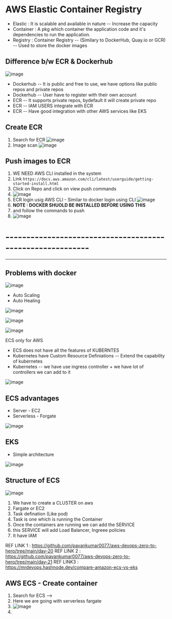 # AWS Elastic Container Registry

- Elastic : It is scalable and available in nature -- Increase the capacity 
- Container : A pkg which container the application code and it's dependencies to run the application.
- Registry : Container Registry -- (Similary to DockerHub, Quay.io or GCR) -- Used to store the docker images

Difference b/w ECR & Dockerhub
--
![image](https://github.com/pavankumar0077/Complete-DevOps/assets/40380941/f783c500-8f5e-4b9f-9f30-0bcb0a151ce1)

- Dockerhub -- It is public and free to use, we have options like public repos and private repos
- Dockerhub -- User have to register with their own account
- ECR -- It supports private repos, bydefault it will create private repo
- ECR -- IAM USERS integrate with ECR
- ECR -- Have good integration with other AWS services like EKS

Create ECR
--
1) Search for ECR ![image](https://github.com/pavankumar0077/Complete-DevOps/assets/40380941/6e04dfcf-ff71-43a1-9cc6-d885d8419563)
2) Image scan ![image](https://github.com/pavankumar0077/Complete-DevOps/assets/40380941/2e859236-600d-4893-84db-87c4d3cbc8c2)

Push images to ECR
--
1) WE NEED AWS CLI installed in the system
2) Link ``` https://docs.aws.amazon.com/cli/latest/userguide/getting-started-install.html ```
3) Click on Repo and click on view push commands
4) ![image](https://github.com/pavankumar0077/Complete-DevOps/assets/40380941/9a208e5d-e349-4229-8ac5-bc504bad57a7)
5) ECR login usig AWS CLI - Similar to docker login using CLI ![image](https://github.com/pavankumar0077/Complete-DevOps/assets/40380941/7601f709-b1cf-4b76-b2ec-0bbc095bcc2a)
6) **NOTE : DOCKER SHUOLD BE INSTALLED BEFORE USING THIS**
7) and follow the commands to push
8) ![image](https://github.com/pavankumar0077/Complete-DevOps/assets/40380941/e64fbce8-d47a-4c78-9ceb-fb95d2d104cd)

# ----------------------------------------------------------
------------------------------------------------------------------------------
Problems with docker
--
![image](https://github.com/pavankumar0077/Complete-DevOps/assets/40380941/889aaf9f-e9c6-41ed-99fd-3a2bf0494790)
- Auto Scaling
- Auto Healing

![image](https://github.com/pavankumar0077/Complete-DevOps/assets/40380941/a83b5993-07f6-4138-984e-0b5d31464b7d)

![image](https://github.com/pavankumar0077/Complete-DevOps/assets/40380941/11b7298b-0d09-428a-8b79-7bbc6d2a9543)

![image](https://github.com/pavankumar0077/Complete-DevOps/assets/40380941/ebf9d565-ce10-4d92-8931-d050a8ca74fc)

ECS only for AWS 
- ECS does not have all the features of KUBERNTES
- Kubernetes have Custom Resource Definiations --  Extend the capability of kubernetes
- Kubernetes -- we have use ingress controller + we have lot of controllers we can add to it 

![image](https://github.com/pavankumar0077/Complete-DevOps/assets/40380941/0867470d-dcb1-4b32-83eb-a8f0b2354dd9)

ECS advantages
--
- Server - EC2
- Serverless - Forgate

![image](https://github.com/pavankumar0077/Complete-DevOps/assets/40380941/b62214ee-6605-46ff-9127-b7a9ba572317)

EKS
--
- Simple architecture

![image](https://github.com/pavankumar0077/Complete-DevOps/assets/40380941/fc792766-544b-49ca-aa0c-83d42de50a85)

Structure of ECS
--
![image](https://github.com/pavankumar0077/Complete-DevOps/assets/40380941/0911c321-0309-4e7b-98b5-b0f44f5f87c7)

1) We have to create a CLUSTER on aws
2) Fargate or EC2
3) Task defination (Like pod)
4) Task is one which is running the Container
5) Once the containers are running we can add the SERVICE
6) this SERVICE will add Load Balancer, Ingreee policies
7) It have IAM

REF LINK 1 : https://github.com/pavankumar0077/aws-devops-zero-to-hero/tree/main/day-20
REF LINK 2 : https://github.com/pavankumar0077/aws-devops-zero-to-hero/tree/main/day-21
REF LINK3 : https://mrdevops.hashnode.dev/compare-amazon-ecs-vs-eks

AWS ECS - Create container
--
1) Search for ECS -->
2) Here we are going with serverless fargate
3) ![image](https://github.com/pavankumar0077/Complete-DevOps/assets/40380941/ed1de977-ad2f-439c-9158-1e7e4a9d783c)
4) 

